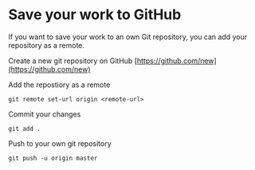 # Save your work to GitHub

If you want to save your work to an own Git repository, you can add your repository as a remote.

Create a new git repository on GitHub [https://github.com/new](https://github.com/new)

Add the repostiory as a remote

```
git remote set-url origin <remote-url>
```

Commit your changes
```
git add .
```

Push to your own git repository
```
git push -u origin master
```
